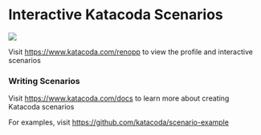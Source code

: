 # Interactive Katacoda Scenarios

[![](http://shields.katacoda.com/katacoda/renopp/count.svg)](https://www.katacoda.com/renopp "Get your profile on Katacoda.com")

Visit https://www.katacoda.com/renopp to view the profile and interactive scenarios

### Writing Scenarios
Visit https://www.katacoda.com/docs to learn more about creating Katacoda scenarios

For examples, visit https://github.com/katacoda/scenario-example
